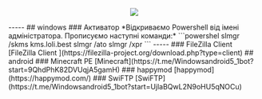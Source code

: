 <p align="center">
  <img src="https://robyivanov.github.io/borsch-2009/img/Siite.jpg">
</p>
-----
## windows
### Активатор
*Відкриваємо Powershell від імені адміністратора. Прописуємо наступні команди:*
```powershel
slmgr /skms kms.loli.best
slmgr /ato
slmgr /xpr
```
-----
### FileZilla Client 
[FileZilla Client ](https://filezilla-project.org/download.php?type=client)
## android
### Minecraft PE
[Minecraft](https://t.me/Windowsandroid5_1bot?start=9QhdPhK82DVUqjA5gamH)
### happymod
[happymod](https://happymod.com/)
### SwiFTP
[SwiFTP](https://t.me/Windowsandroid5_1bot?start=UjlaBQwL2N9oHU5qNOCu)
